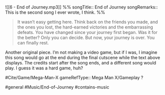 
![[6 - End of Journey.mp3]]
%%
songTitle:: End of Journey
songRemarks:: This is the second song I ever wrote, I think.
%%
> It wasn’t easy getting here. Think back on the friends you made, and the ones you lost, the hard-earned victories and the embarrassing defeats. You have changed since your journey first began. Was it for the better? Only you can decide. But now, your journey is over. You can finally rest.

Another original piece. I’m not making a video game, but if I was, I imagine this song would go at the end during the final cutscene while the text above displays. The credits start after the song ends, and a different song would play. I guess it was a hard game, huh?

#Cite/Game/Mega-Man-X 
gameRefType:: Mega Man X/Gameplay ?

#general #Music/End-of-Journey #contains-music 